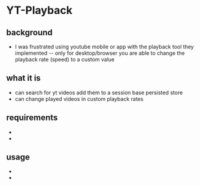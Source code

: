 # YT-Playback
## background
- I was frustrated using youtube mobile or app with the playback tool they implemented
-- only for desktop/browser you are able to change the playback rate (speed) to a custom value

## what it is
- can search for yt videos add them to a session base persisted store
- can change played videos in custom playback rates 

## requirements
- 
- 
## usage
- 
- 